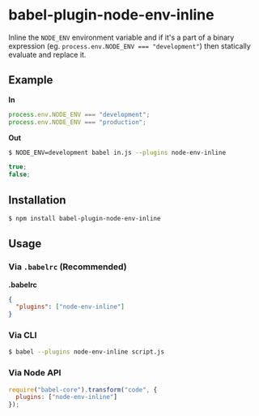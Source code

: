 # babel-plugin-node-env-inline

Inline the `NODE_ENV` environment variable and if it's a part of a binary expression
(eg. `process.env.NODE_ENV === "development"`) then statically evaluate and replace it.

## Example

**In**

```javascript
process.env.NODE_ENV === "development";
process.env.NODE_ENV === "production";
```

**Out**

```sh
$ NODE_ENV=development babel in.js --plugins node-env-inline
```

```javascript
true;
false;
```

## Installation

```sh
$ npm install babel-plugin-node-env-inline
```

## Usage

### Via `.babelrc` (Recommended)

**.babelrc**

```json
{
  "plugins": ["node-env-inline"]
}
```

### Via CLI

```sh
$ babel --plugins node-env-inline script.js
```

### Via Node API

```javascript
require("babel-core").transform("code", {
  plugins: ["node-env-inline"]
});
```
